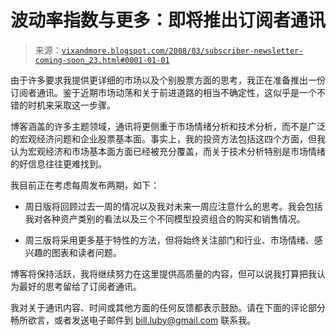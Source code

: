 <!--yml

分类：未分类

日期：2024-05-18 18:40:09

-->

# 波动率指数与更多：即将推出订阅者通讯

> 来源：[`vixandmore.blogspot.com/2008/03/subscriber-newsletter-coming-soon_23.html#0001-01-01`](http://vixandmore.blogspot.com/2008/03/subscriber-newsletter-coming-soon_23.html#0001-01-01)

由于许多要求我提供更详细的市场以及个别股票方面的思考，我正在准备推出一份订阅者通讯。鉴于近期市场动荡和关于前进道路的相当不确定性，这似乎是一个不错的时机来采取这一步骤。

博客涵盖的许多主题领域，通讯将更侧重于市场情绪分析和技术分析，而不是广泛的宏观经济问题和企业股票基本面。事实上，我的投资方法包括这四个方面，但我认为宏观经济和市场基本面方面已经被充分覆盖，而关于技术分析特别是市场情绪的好信息往往更难找到。

我目前正在考虑每周发布两期，如下：

+   周日版将回顾过去一周的情况以及我对未来一周应注意什么的思考。我会包括我对各种资产类别的看法以及三个不同模型投资组合的购买和销售情况。

+   周三版将采用更多基于特性的方法，但将始终关注部门和行业、市场情绪、感兴趣的图表和读者问题。

博客将保持活跃，我将继续努力在这里提供高质量的内容，但可以说我打算把我认为最好的思考留给了订阅者通讯。

我对关于通讯内容、时间或其他方面的任何反馈都表示鼓励。请在下面的评论部分畅所欲言，或者发送电子邮件到 bill.luby@gmail.com 联系我。
